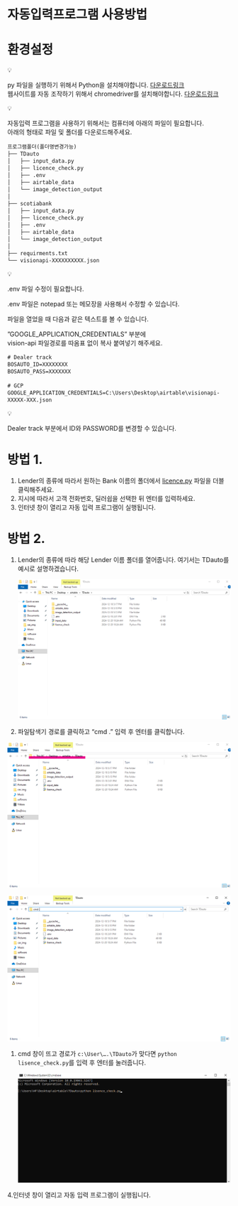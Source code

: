 # 자동입력프로그램 사용방법

# 환경설정

<aside>
💡

py 파일을 실행하기 위해서 Python을 설치해야합니다. [다운로드링크](https://www.python.org/downloads/) <br>
웹사이트를 자동 조작하기 위해서 chromedriver를 설치해야합니다. [다운로드링크](https://sites.google.com/chromium.org/driver/downloads)

</aside>

<aside>
💡

자동입력 프로그램을 사용하기 위해서는 컴퓨터에 아래의 파일이 필요합니다.<br>
아래의 형태로 파일 및 폴더를 다운로드해주세요.

</aside>

```
프로그램폴더(폴더명변경가능)
├── TDauto
│   ├── input_data.py
│   ├── licence_check.py
│   ├── .env
│   ├── airtable_data
│   └── image_detection_output
│
├── scotiabank
│   ├── input_data.py
│   ├── licence_check.py
│   ├── .env
│   ├── airtable_data
│   └── image_detection_output
│
├── requirments.txt
└── visionapi-XXXXXXXXXX.json
```

<aside>
💡

.env 파일 수정이 필요합니다.<p>

.env 파일은 notepad 또는 메모장을 사용해서 수정할 수 있습니다.<p>

파일을 열었을 때 다음과 같은 텍스트를 볼 수 있습니다.<p>
”GOOGLE_APPLICATION_CREDENTIALS” 부분에 <br>
vision-api 파일경로를 따옴표 없이 복사 붙여넣기 해주세요.

</aside>

```
# Dealer track
BOSAUTO_ID=XXXXXXXX
BOSAUTO_PASS=XXXXXXX

# GCP
GOOGLE_APPLICATION_CREDENTIALS=C:\Users\Desktop\airtable\visionapi-XXXXX-XXX.json
```

<aside>
💡

Dealer track 부분에서 ID와 PASSWORD를 변경할 수 있습니다.

</aside>

# 방법 1.

1. Lender의 종류에 따라서 원하는 Bank 이름의 폴더에서 [licence.py](http://licence.py) 파일을 더블 클릭해주세요.
2. 지시에 따라서 고객 전화번호, 딜러쉽을 선택한 뒤 엔터를 입력하세요.
3. 인터넷 창이 열리고 자동 입력 프로그램이 실행됩니다.

# 방법 2.

1. Lender의 종류에 따라 해당 Lender 이름 폴더를 열어줍니다.
여기서는 TDauto를 예시로 설명하겠습니다.
    
    ![image1.png](./image/image1.png)
    
2. 파일탐색기 경로를 클릭하고 “cmd .” 입력 후 엔터를 클릭합니다. 

![image2.png](./image/image2.png)

![image3.png](./image/image3.png)

1. cmd 창이 뜨고 경로가 `c:\User\….\TDauto`가 맞다면 `python lisence_check.py`를 입력 후 
엔터를 눌러줍니다.
    
    ![image4.png](./image/image4.png)
    

4.인터넷 창이 열리고 자동 입력 프로그램이 실행됩니다.

